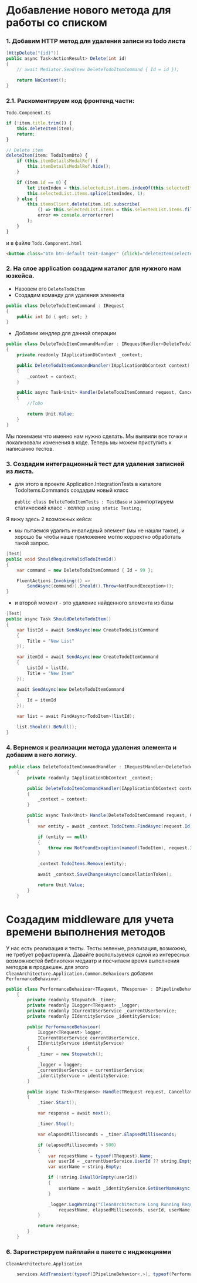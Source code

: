# Добавление нового метода для работы со списком

### 1. Добавим HTTP метод для удаления записи из todo листа
```java 
[HttpDelete("{id}")]
public async Task<ActionResult> Delete(int id)
{
    // await Mediator.Send(new DeleteTodoItemCommand { Id = id });

    return NoContent();
}
```
### 2.1. Раскоментируем код фронтенд части:
```Todo.Component.ts```
```javascript
if (!item.title.trim()) {
    this.deleteItem(item);
    return;
}
```
```javascript
// Delete item
deleteItem(item: TodoItemDto) {
    if (this.itemDetailsModalRef) {
        this.itemDetailsModalRef.hide();
    }

    if (item.id == 0) {
        let itemIndex = this.selectedList.items.indexOf(this.selectedItem);
        this.selectedList.items.splice(itemIndex, 1);
    } else {
        this.itemsClient.delete(item.id).subscribe(
            () => this.selectedList.items = this.selectedList.items.filter(t => t.id != item.id),
            error => console.error(error)
        );
    }
}
```

и в файле  `Todo.Component.html`
```html
<button class="btn btn-default text-danger" (click)="deleteItem(selectedItem)">Delete</button>
```

### 2. На слое application создадим каталог для нужного нам юзкейса.
- Назовем его `DeleteTodoItem`
- Создадим команду для удаления элемента

```java
public class DeleteTodoItemCommand : IRequest
{
    public int Id { get; set; }
}
```
- Добавим хендлер для данной операции

```java
public class DeleteTodoItemCommandHandler : IRequestHandler<DeleteTodoItemCommand>
{
    private readonly IApplicationDbContext _context;

    public DeleteTodoItemCommandHandler(IApplicationDbContext context)
    {
        _context = context;
    }

    public async Task<Unit> Handle(DeleteTodoItemCommand request, CancellationToken cancellationToken)
    {
        //ToDo 

        return Unit.Value;
    }
}
```

Мы понимаем что именно нам нужно сделать. Мы выявили все точки и локализовали изменения в коде. Теперь мы можем приступить к написанию тестов. 

### 3. Создадим интеграционный тест для удаления записией из листа.
- для этого в проекте Application.IntegrationTests в каталоге TodoItems.Commands создадим новый класс
 
    ```public class DeleteTodoItemTests : TestBase```
и заимпортируем статический класс - хелпер
    ```using static Testing;```

Я вижу здесь 2 возможных кейса:
- мы пытаемся удалить инвалидный элемент (мы не нашли такое), и хорошо бы чтобы наше приложение могло корректно обработать такой запрос.

```java
[Test]
public void ShouldRequireValidTodoItemId()
{
    var command = new DeleteTodoItemCommand { Id = 99 };

    FluentActions.Invoking(() =>
        SendAsync(command)).Should().Throw<NotFoundException>();
}
```
- и второй момент - это удаление найденного элемента из базы

```java
[Test]
public async Task ShouldDeleteTodoItem()
{
    var listId = await SendAsync(new CreateTodoListCommand
    {
        Title = "New List"
    });

    var itemId = await SendAsync(new CreateTodoItemCommand
    {
        ListId = listId,
        Title = "New Item"
    });

    await SendAsync(new DeleteTodoItemCommand
    {
        Id = itemId
    });

    var list = await FindAsync<TodoItem>(listId);

    list.Should().BeNull();
}
```

### 4. Вернемся к реализации метода удаления элемента и добавим  в него логику.
```java
 public class DeleteTodoItemCommandHandler : IRequestHandler<DeleteTodoItemCommand>
    {
        private readonly IApplicationDbContext _context;

        public DeleteTodoItemCommandHandler(IApplicationDbContext context)
        {
            _context = context;
        }

        public async Task<Unit> Handle(DeleteTodoItemCommand request, CancellationToken cancellationToken)
        {
            var entity = await _context.TodoItems.FindAsync(request.Id);

            if (entity == null)
            {
                throw new NotFoundException(nameof(TodoItem), request.Id);
            }

            _context.TodoItems.Remove(entity);

            await _context.SaveChangesAsync(cancellationToken);

            return Unit.Value;
        }
    }
```

# Создадим middleware для учета времени выполнения методов 
У нас есть реализация и тесты. Тесты зеленые, реализация, возможно, не требует рефакторинга. Давайте воспользуемся одной из интересных возможностей библиотеки медиатр и посчитаем время выполнения методов в продакшен.
для этого ```CleanArchitecture.Application.Common.Behaviours``` добавим ```PerformanceBehaviour.```

```java
public class PerformanceBehaviour<TRequest, TResponse> : IPipelineBehavior<TRequest, TResponse>
    {
        private readonly Stopwatch _timer;
        private readonly ILogger<TRequest> _logger;
        private readonly ICurrentUserService _currentUserService;
        private readonly IIdentityService _identityService;

        public PerformanceBehaviour(
            ILogger<TRequest> logger, 
            ICurrentUserService currentUserService,
            IIdentityService identityService)
        {
            _timer = new Stopwatch();

            _logger = logger;
            _currentUserService = currentUserService;
            _identityService = identityService;
        }

        public async Task<TResponse> Handle(TRequest request, CancellationToken cancellationToken, RequestHandlerDelegate<TResponse> next)
        {
            _timer.Start();

            var response = await next();

            _timer.Stop();

            var elapsedMilliseconds = _timer.ElapsedMilliseconds;

            if (elapsedMilliseconds > 500)
            {
                var requestName = typeof(TRequest).Name;
                var userId = _currentUserService.UserId ?? string.Empty;
                var userName = string.Empty;

                if (!string.IsNullOrEmpty(userId))
                {
                    userName = await _identityService.GetUserNameAsync(userId);
                }

                _logger.LogWarning("CleanArchitecture Long Running Request: {Name} ({ElapsedMilliseconds} milliseconds) {@UserId} {@UserName} {@Request}",
                    requestName, elapsedMilliseconds, userId, userName, request);
            }

            return response;
        }
    }
```
### 6. Зарегистрируем пайплайн в пакете с инджекциями
```CleanArchitecture.Application```

```java
    services.AddTransient(typeof(IPipelineBehavior<,>), typeof(PerformanceBehaviour<,>));
```

